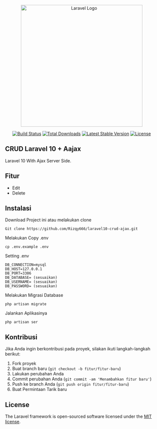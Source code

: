 <p align="center"><a href="https://laravel.com" target="_blank"><img src="https://raw.githubusercontent.com/laravel/art/master/logo-lockup/5%20SVG/2%20CMYK/1%20Full%20Color/laravel-logolockup-cmyk-red.svg" width="400" alt="Laravel Logo"></a></p>
<p align="center">
<a href="https://github.com/laravel/framework/actions"><img src="https://github.com/laravel/framework/workflows/tests/badge.svg" alt="Build Status"></a>
<a href="https://packagist.org/packages/laravel/framework"><img src="https://img.shields.io/packagist/dt/laravel/framework" alt="Total Downloads"></a>
<a href="https://packagist.org/packages/laravel/framework"><img src="https://img.shields.io/packagist/v/laravel/framework" alt="Latest Stable Version"></a>
<a href="https://packagist.org/packages/laravel/framework"><img src="https://img.shields.io/packagist/l/laravel/framework" alt="License"></a>
</p>

## CRUD Laravel 10 + Aajax

Laravel 10 With Ajax Server Side.

## Fitur

- Edit
- Delete

## Instalasi
Download Project ini atau melakukan clone 
```
Git clone https://github.com/Rizqy666/laravel10-crud-ajax.git
```
Melakukan Copy .env
```
cp .env.example .env
```
Setting .env
```
DB_CONNECTION=mysql
DB_HOST=127.0.0.1
DB_PORT=3306
DB_DATABASE= (sesuaikan)
DB_USERNAME= (sesuaikan)
DB_PASSWORD= (sesuaikan)
```
Melakukan Migrasi Database
```
php artisan migrate
```
Jalankan Aplikasinya
```
php artisan ser
```

## Kontribusi

Jika Anda ingin berkontribusi pada proyek, silakan ikuti langkah-langkah berikut:

1. Fork proyek
2. Buat branch baru (`git checkout -b fitur/fitur-baru`)
3. Lakukan perubahan Anda
4. Commit perubahan Anda (`git commit -am 'Menambahkan fitur baru'`)
5. Push ke branch Anda (`git push origin fitur/fitur-baru`)
6. Buat Permintaan Tarik baru

## License

The Laravel framework is open-sourced software licensed under the [MIT license](https://opensource.org/licenses/MIT).
